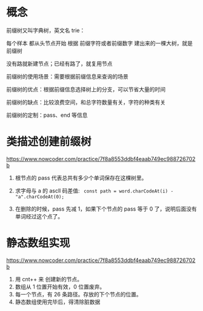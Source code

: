 # 概念

前缀树又叫字典树，英文名 trie：

每个样本 都从头节点开始 根据 前缀字符或者前缀数字 建出来的一棵大树，就是前缀树

没有路就新建节点；已经有路了，就复用节点

前缀树的使用场景：需要根据前缀信息来查询的场景

前缀树的优点：根据前缀信息选择树上的分支，可以节省大量的时间

前缀树的缺点：比较浪费空间，和总字符数量有关，字符的种类有关

前缀树的定制：pass、end 等信息

# 类描述创建前缀树

https://www.nowcoder.com/practice/7f8a8553ddbf4eaab749ec988726702b

1. 根节点的 pass 代表总共有多少个单词保存在这棵树里。

2. 求字母与 a 的 ascll 码差值: ` const path = word.charCodeAt(i) - "a".charCodeAt(0);`

3. 在删除的时候，pass 先减 1，如果下个节点的 pass 等于 0 了，说明后面没有单词经过这个点了。

# 静态数组实现

https://www.nowcoder.com/practice/7f8a8553ddbf4eaab749ec988726702b

1. 用 cnt++ 来 创建新的节点。
2. 数组从 1 位置开始有效，0 位置废弃。
3. 每一个节点，有 26 条路径。存放的下个节点的位置。
4. 静态数组使用完毕后，得清除脏数据
